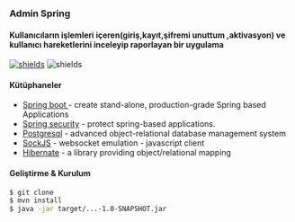 ### Admin Spring

#### Kullanıcıların  işlemleri içeren(giriş,kayıt,şifremi unuttum ,aktivasyon) ve  kullanıcı hareketlerini  inceleyip raporlayan bir uygulama

[![shields](https://img.shields.io/badge/made%20with-java-blue?logo=java&style=for-the-badge&logoColor=white)](https://java.com) ![shields](https://img.shields.io/badge/License-apache-green.svg?logo=read-the-docs&style=for-the-badge&logoColor=white)

#### Kütüphaneler
* [Spring boot ](https://github.com/spring-projects/spring-boot) - create stand-alone, production-grade Spring based Applications
* [Spring security](https://github.com/spring-projects/spring-security) - protect spring-based applications.
* [Postgresql](https://github.com/postgres/postgres) - advanced object-relational database management system
* [SockJS](https://github.com/sockjs/sockjs-client) - websocket emulation - javascript client
* [Hibernate](https://github.com/hibernate/hibernate-orm) - a library providing object/relational mapping






#### Geliştirme & Kurulum

```sh
$ git clone
$ mvn install
$ java -jar target/...-1.0-SNAPSHOT.jar
```
